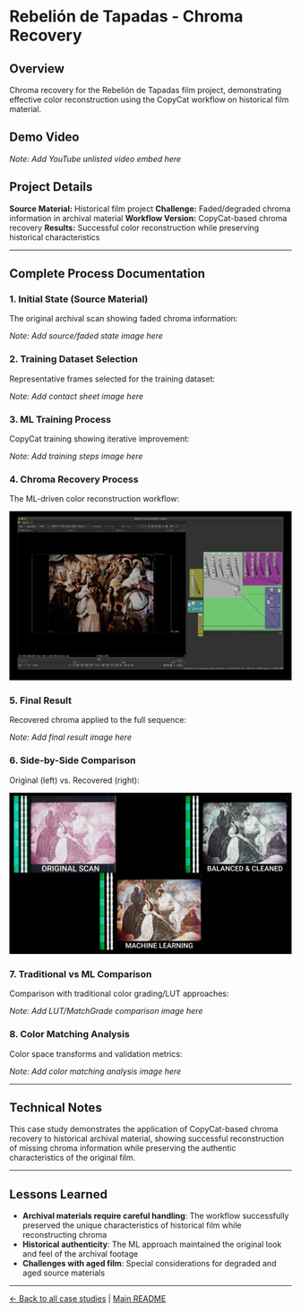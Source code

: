 # Rebelión de Tapadas - Chroma Recovery

## Overview
Chroma recovery for the Rebelión de Tapadas film project, demonstrating effective color reconstruction using the CopyCat workflow on historical film material.

## Demo Video

*Note: Add YouTube unlisted video embed here*

## Project Details

**Source Material:** Historical film project
**Challenge:** Faded/degraded chroma information in archival material
**Workflow Version:** CopyCat-based chroma recovery
**Results:** Successful color reconstruction while preserving historical characteristics

---

## Complete Process Documentation

### 1. Initial State (Source Material)
The original archival scan showing faded chroma information:

*Note: Add source/faded state image here*

### 2. Training Dataset Selection
Representative frames selected for the training dataset:

*Note: Add contact sheet image here*

### 3. ML Training Process
CopyCat training showing iterative improvement:

*Note: Add training steps image here*

### 4. Chroma Recovery Process
The ML-driven color reconstruction workflow:

![Rebelión de Tapadas Color Recovery](../images/rebelion%20de%20tapadas%20color%20recovery.jpeg)

### 5. Final Result
Recovered chroma applied to the full sequence:

*Note: Add final result image here*

### 6. Side-by-Side Comparison
Original (left) vs. Recovered (right):

![Rebelión de Tapadas Color Recovery Comparison](../images/rebelion%20de%20tapadas%20color%20recovery%20comparison.jpeg)

### 7. Traditional vs ML Comparison
Comparison with traditional color grading/LUT approaches:

*Note: Add LUT/MatchGrade comparison image here*

### 8. Color Matching Analysis
Color space transforms and validation metrics:

*Note: Add color matching analysis image here*

---

## Technical Notes

This case study demonstrates the application of CopyCat-based chroma recovery to historical archival material, showing successful reconstruction of missing chroma information while preserving the authentic characteristics of the original film.

---

## Lessons Learned

- **Archival materials require careful handling**: The workflow successfully preserved the unique characteristics of historical film while reconstructing chroma
- **Historical authenticity**: The ML approach maintained the original look and feel of the archival footage
- **Challenges with aged film**: Special considerations for degraded and aged source materials

---

[← Back to all case studies](https://github.com/fabiocolor/nuke-chroma-recovery-template/blob/main/docs/case-studies.md) | [Main README](https://github.com/fabiocolor/nuke-chroma-recovery-template/blob/main/README.md)
